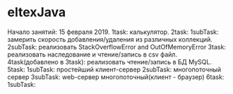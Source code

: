 # eltexJava
Начало занятий: 15 февраля 2019.
1task: калькулятор.
2task:
    1subTask: замерить скорость добавления/удаления из различных коллекций.
    2subTask: реализовать StackOverflowError and OutOfMemoryError
3task: реализовать наследование и чтение/запись в csv файл.
4task(добавлено в 3task): реализовать чтение/запись в БД MySQL.
5task:
    1subTask: простейший клиент-сервер
    2subTask: многопоточный сервер
    3subTask: web-сервер многопоточный(клиент - браузер)
6task:
    1subTask:

